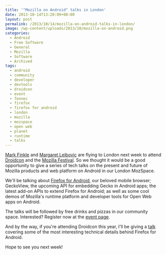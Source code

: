 ```yaml
---
title: '"Mozilla on Android" talks in London'
date: 2013-10-14T13:20:09+00:00
layout: post
permalink: /2013/10/14/mozilla-on-android-talks-in-london/
image: /wp-content/uploads/2013/10/mozilla-on-android.png
categories:
  - Android
  - Free Software
  - General
  - Mozilla
  - Software
  - Archived
tags:
  - android
  - community
  - developer
  - devtools
  - droidcon
  - event
  - fennec
  - firefox
  - firefox for android
  - london
  - mozilla
  - mozspace
  - open web
  - planet
  - runtime
  - talks
---
```

[Mark Finkle](starkravingfinkle.org/) and [Margaret
Leibovic](http://blog.margaretleibovic.com/) are flying to London next week to
attend [Droidcon](http://uk.droidcon.com/2013/) and the [Mozilla
Festival](http://mozillafestival.org). So we thought it would be a good
opportunity to give a series of tech talks on the present and future of Mozilla
products and web platform on Android in our London MozSpace.

We'll be talking about [Firefox for
Android](http://www.mozilla.org/en-US/firefox/mobile/features/), our beloved
mobile browser; GeckoView, the upcoming API for embedding Gecko in Android
apps; the latest add-on APIs to extend Firefox for Android; as well as some
cool demos of Mozilla's runtime platform and developer tools for Open Web apps
on Android.

The talks will be followed by free drinks and pizzas in our community space.
Interested? Register now at the [event
page](http://mozillaonandroid.eventbrite.co.uk).

And by the way, if you're attending Droidcon this year, I'll be giving a
[talk](http://uk.droidcon.com/2013/sessions/bringing-firefox-to-android/)
covering some of the most interesting technical details behind Firefox for
Android.

Hope to see you next week!
